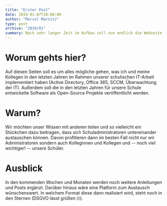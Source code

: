 ```yaml
---
title: "Erster Post"
date: 2019-01-07T10:00:00
author: "Marcel Marnitz"
type: post
archive: "2019/01"
summary: Nach sehr langer Zeit im Aufbau soll nun endlich die Webseite zu schulischer IT an den Start gehen!
---
```


# Worum gehts hier?

Auf diesen Seiten soll es um alles mögliche gehen, was ich und meine Kollegen in den letzten Jahren im Rahmen unserer
schulischen IT-Arbeit implementiert haben (Active Directory, Office 365, SCCM, Überwachtung der IT). Außerdem soll die
in den letzten Jahren für unsere Schule entwickelte Software als Open-Source Projekte veröffentlicht werden.

# Warum?

Wir möchten unser Wissen mit anderen teilen und so vielleicht ein Stückchen dazu beitragen, dass sich Schuladministratoren 
untereinander austauschen können. Davon profitieren dann im besten Fall nicht nur wir Administratoren sondern auch Kolleginnen
und Kollegen und -- noch viel wichtiger! -- unsere Schüler.

# Ausblick

In den kommenden Wochen und Monaten werden noch weitere Anleitungen und Posts ergänzt. Darüber hinaus wäre eine Platform zum
Austausch wünschenswert. In welchem Format diese dann realisiert wird, steht noch in den Sternen (DSGVO lässt grüßen 🙄). 